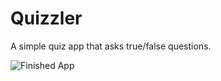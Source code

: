 # Quizzler

A simple quiz app that asks true/false questions.

![Finished App](https://github.com/londonappbrewery/Images/blob/master/quizzler-demo.gif)
